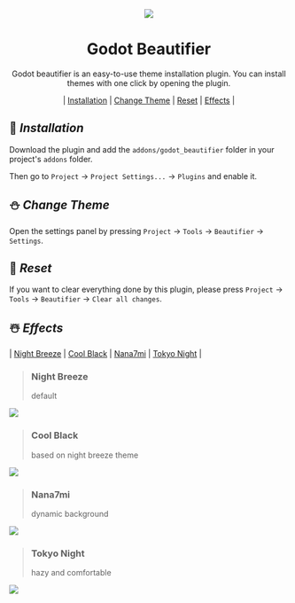 <div align="center">
  <img src="https://user-images.githubusercontent.com/122121703/219341548-df23da94-440e-42a1-b3ca-2e4f99b0e05f.png">

  <h1>Godot Beautifier</h1>

  Godot beautifier is an easy-to-use theme installation plugin. You can install themes with one click by opening the plugin.

  | [Installation](#1) | [Change Theme](#2) | [Reset](#3) | [Effects](#4) |
</div>

<span id="1"/>

## 🎉 ***Installation***
Download the plugin and add the `addons/godot_beautifier` folder in your project's `addons` folder.

Then go to `Project` -> `Project Settings...` -> `Plugins` and enable it.

<span id="2"/>

## ⛄ ***Change Theme***

Open the settings panel by pressing `Project` -> `Tools` -> `Beautifier` -> `Settings`.

<span id="3"/>

## 🍺 ***Reset***

If you want to clear everything done by this plugin, please press `Project` -> `Tools` -> `Beautifier` -> `Clear all changes`.

<span id="4"/>

## ☃️ ***Effects***

| [Night Breeze](#5) | [Cool Black](#6) | [Nana7mi](#7) | [Tokyo Night](#8) |

> ### Night Breeze
> default
<span id="5"/>
<img src="https://user-images.githubusercontent.com/122121703/215975500-e274bcfa-c9ad-445c-91e4-d15fc47db3e4.png">

> ### Cool Black
> based on night breeze theme
<span id="6"/>
<img src="https://user-images.githubusercontent.com/122121703/215976002-30c7435b-38c7-4771-b7de-a1985074f3d2.png">

> ### Nana7mi
> dynamic background
<span id="7"/>
<img src="https://user-images.githubusercontent.com/122121703/219942634-1e6e24a6-6033-438e-82c3-57a3a9a910ed.png">

> ### Tokyo Night
> hazy and comfortable
<span id="8"/>
<img src="https://user-images.githubusercontent.com/122121703/221433847-b0030bd9-33d9-46de-abf7-e5070b6ea07f.png">
